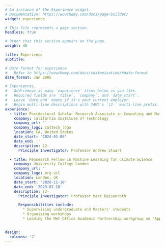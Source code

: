 ```yaml
---
# An instance of the Experience widget.
# Documentation: https://wowchemy.com/docs/page-builder/
widget: experience

# This file represents a page section.
headless: true

# Order that this section appears on the page.
weight: 40

title: Experience
subtitle:

# Date format for experience
#   Refer to https://wowchemy.com/docs/customization/#date-format
date_format: Jan 2006

# Experiences.
#   Add/remove as many `experience` items below as you like.
#   Required fields are `title`, `company`, and `date_start`.
#   Leave `date_end` empty if it's your current employer.
#   Begin multi-line descriptions with YAML's `|2-` multi-line prefix.
experience:
  - title: Postdoctoral Scholar Research Associate in Computing and Mathematical Sciences
    company: California Institute of Technology
    company_url: ''
    company_logo: caltech_logo
    location: CA, United States
    date_start: '2024-01-08'
    date_end: ''
    description: |2-
      Principle Investigator: Professor Andrew Stuart

  - title: Reasearch Fellow in Machine Learning for Climate Science
    company: University College London
    company_url: ''
    company_logo: org-ucl
    location: London, UK
    date_start: '2020-11-10'
    date_end: '2023-07-10'
    description: |2-
      Principle Investigator: Professor Marc Deisenroth

      Responsibilities include:
        * Supervising undergraduate and Masters' students
        * Organising workshops
        * Leading the Met Office Academic Partnership workgroup on "Applications of Data Science in Weather and Climate"
        

design:
  columns: '2'
---
```

